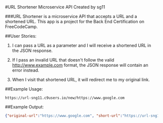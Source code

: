 #URL Shortener Microservice API 
Created by sg11

###URL Shortener is a microservice API that accepts a URL and a shortened URL. This app is a project for the Back End Certification on FreeCodeCamp.

##User Stories:
 1. I can pass a URL as a parameter and I will receive a shortened URL in the JSON response.

 2. If I pass an invalid URL that doesn't follow the valid http://www.example.com format, the JSON response will contain an error instead.

 3. When I visit that shortened URL, it will redirect me to my original link.

##Example Usage:
```url
https://url-sng11.c9users.io/new/https://www.google.com
```
##Example Output:
```json
{"original-url":"https://www.google.com", "short-url":"https://url-sng11.c9users.io/83842"}
```
